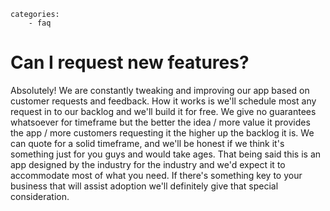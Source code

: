 ```
categories:
	- faq
```
# Can I request new features?

Absolutely! We are constantly tweaking and improving our app based on
customer requests and feedback. How it works is we\'ll schedule most any
request in to our backlog and we\'ll build it for free. We give no
guarantees whatsoever for timeframe but the better the idea / more value
it provides the app / more customers requesting it the higher up the
backlog it is. We can quote for a solid timeframe, and we\'ll be honest
if we think it\'s something just for you guys and would take ages. That
being said this is an app designed by the industry for the industry and
we\'d expect it to accommodate most of what you need. If there\'s
something key to your business that will assist adoption we\'ll
definitely give that special consideration.
